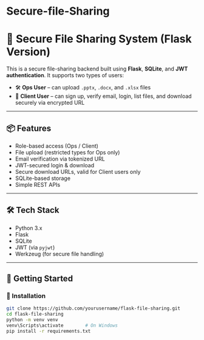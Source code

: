 # Secure-file-Sharing
# 🔐 Secure File Sharing System (Flask Version)

This is a secure file-sharing backend built using **Flask**, **SQLite**, and **JWT authentication**. It supports two types of users:

- 🛠 **Ops User** – can upload `.pptx`, `.docx`, and `.xlsx` files
- 👤 **Client User** – can sign up, verify email, login, list files, and download securely via encrypted URL

---

## 📦 Features

- Role-based access (Ops / Client)
- File upload (restricted types for Ops only)
- Email verification via tokenized URL
- JWT-secured login & download
- Secure download URLs, valid for Client users only
- SQLite-based storage
- Simple REST APIs

---

## 🛠 Tech Stack

- Python 3.x
- Flask
- SQLite
- JWT (via `pyjwt`)
- Werkzeug (for secure file handling)

---

## 🚀 Getting Started

### 🔧 Installation

```bash
git clone https://github.com/yourusername/flask-file-sharing.git
cd flask-file-sharing
python -m venv venv
venv\Scripts\activate        # On Windows
pip install -r requirements.txt
